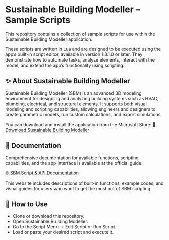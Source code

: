 # Sustainable Building Modeller – Sample Scripts
This repository contains a collection of sample scripts for use within the Sustainable Building Modeller application.

These scripts are written in Lua and are designed to be executed using the app’s built-in script editor, available in version 1.3.1.0 or later. They demonstrate how to automate tasks, analyze elements, interact with the model, and extend the app’s functionality using scripting.

## ✨ About Sustainable Building Modeller
Sustainable Building Modeller (SBM) is an advanced 3D modeling environment for designing and analyzing building systems such as HVAC, plumbing, electrical, and structural elements. It supports both visual modeling and scripting capabilities, allowing engineers and designers to create parametric models, run custom calculations, and export simulations.

You can download and install the application from the Microsoft Store:
[🔗 Download Sustainable Building Modeller]( https://www.microsoft.com/store/apps/9MW7X48B880J)

## 📖 Documentation
Comprehensive documentation for available functions, scripting capabilities, and the app interface is available at the official guide:

[🌐 SBM Script & API Documentation](https://sahandt.github.io/SBM-Scripts/index.html)

This website includes descriptions of built-in functions, example codes, and visual guides for users who want to get the most out of SBM scripting.

## 📂 How to Use

- Clone or download this repository.
- Open Sustainable Building Modeller.
- Go to the Script Menu → Edit Script or Run Script.
- Load or paste your desired script and execute it.
